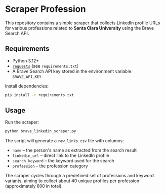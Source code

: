 # Scraper Profession

This repository contains a simple scraper that collects LinkedIn profile URLs for various professions related to **Santa Clara University** using the Brave Search API.

## Requirements

- Python 3.12+
- [`requests`](https://pypi.org/project/requests/) (see `requirements.txt`)
- A Brave Search API key stored in the environment variable `BRAVE_API_KEY`

Install dependencies:

```bash
pip install -r requirements.txt
```

## Usage

Run the scraper:

```bash
python brave_linkedin_scraper.py
```

The script will generate a `raw_links.csv` file with columns:

- `name` – the person's name as extracted from the search result
- `linkedin_url` – direct link to the LinkedIn profile
- `search_keyword` – the keyword used for the search
- `profession` – the profession category

The scraper cycles through a predefined set of professions and keyword variants, aiming to collect about 40 unique profiles per profession (approximately 600 in total).
